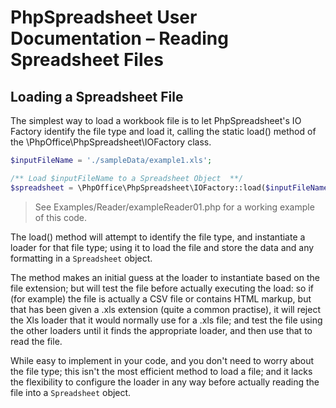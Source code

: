 # PhpSpreadsheet User Documentation – Reading Spreadsheet Files


## Loading a Spreadsheet File

The simplest way to load a workbook file is to let PhpSpreadsheet's IO Factory identify the file type and load it, calling the static load() method of the \PhpOffice\PhpSpreadsheet\IOFactory class.

```php
$inputFileName = './sampleData/example1.xls';

/** Load $inputFileName to a Spreadsheet Object  **/
$spreadsheet = \PhpOffice\PhpSpreadsheet\IOFactory::load($inputFileName);
```
 > See Examples/Reader/exampleReader01.php for a working example of this code.

The load() method will attempt to identify the file type, and instantiate a loader for that file type; using it to load the file and store the data and any formatting in a `Spreadsheet` object.

The method makes an initial guess at the loader to instantiate based on the file extension; but will test the file before actually executing the load: so if (for example) the file is actually a CSV file or contains HTML markup, but that has been given a .xls extension (quite a common practise), it will reject the Xls loader that it would normally use for a .xls file; and test the file using the other loaders until it finds the appropriate loader, and then use that to read the file.

While easy to implement in your code, and you don't need to worry about the file type; this isn't the most efficient method to load a file; and it lacks the flexibility to configure the loader in any way before actually reading the file into a `Spreadsheet` object.

